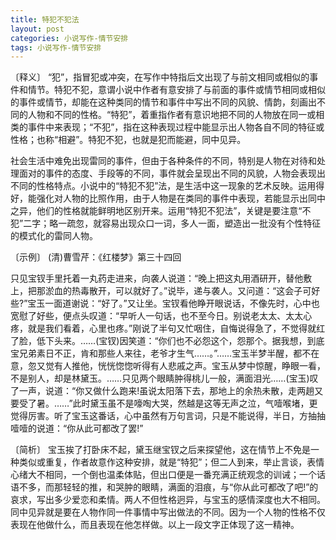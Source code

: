 ```yaml
---
title: 特犯不犯法
layout: post
categories: 小说写作-情节安排
tags: 小说写作-情节安排
---
```


〔释义〕 “犯”，指冒犯或冲突，在写作中特指后文出现了与前文相同或相似的事件和情节。特犯不犯，意谓小说中作者有意安排了与前面的事件或情节相同或相似的事件或情节，却能在这种类同的情节和事件中写出不同的风貌、情韵，刻画出不同的人物和不同的性格。“特犯”，着重指作者有意识地把不同的人物放在同一或相类的事件中来表现；“不犯”，指在这种表现过程中能显示出人物各自不同的特征或性格；也称“相避”。特犯不犯，也就是犯而能避，同中见异。

社会生活中难免出现雷同的事件，但由于各种条件的不同，特别是人物在对待和处理面对的事件的态度、手段等的不同，事件就会呈现出不同的风貌，人物会表现出不同的性格特点。小说中的“特犯不犯”法，是生活中这一现象的艺术反映。运用得好，能强化对人物的比照作用，由于人物是在类同的事件中表现，若能显示出同中之异，他们的性格就能鲜明地区别开来。运用“特犯不犯法”，关键是要注意“不犯”二字；略一疏忽，就容易出现众口一词，多人一面，塑造出一批没有个性特征的模式化的雷同人物。

〔示例〕 (清)曹雪芹：《红楼梦》第三十四回

只见宝钗手里托着一丸药走进来，向袭人说道：“晚上把这丸用酒研开，替他敷上，把那淤血的热毒散开，可以就好了。”说毕，递与袭人。又问道：“这会子可好些?”宝玉一面道谢说：“好了。”又让坐。宝钗看他睁开眼说话，不像先时，心中也宽慰了好些，便点头叹道：“早听人一句话，也不至今日。别说老太太、太太心疼，就是我们看着，心里也疼。”刚说了半句又忙咽住，自悔说得急了，不觉得就红了脸，低下头来。……(宝钗)因笑道：“你们也不必怨这个，怨那个。据我想，到底宝兄弟素日不正，肯和那些人来往，老爷才生气……。”……宝玉半梦半醒，都不在意，忽又觉有人推他，恍恍惚惚听得有人悲戚之声。宝玉从梦中惊醒，睁眼一看，不是别人，却是林黛玉。……只见两个眼睛肿得桃儿一般，满面泪光……(宝玉)叹了一声，说道：“你又做什么跑来!虽说太阳落下去，那地上的余热未散，走两趟又要受了暑。……”此时黛玉虽不是嚎啕大哭，然越是这等无声之泣，气噎喉堵，更觉得厉害。听了宝玉这番话，心中虽然有万句言词，只是不能说得，半日，方抽抽噎噎的说道：“你从此可都改了罢!”

〔简析〕 宝玉挨了打卧床不起，黛玉继宝钗之后来探望他，这在情节上不免是一种类似或重复，作者故意作这种安排，就是“特犯”；但二人到来，举止言谈，表情心绪大不相同，一个倒也温柔体贴，但出口便是一番充满正统观念的训诫；一个话语不多，而那轻轻的推，和哭肿的眼睛，满面的泪痕，与“你从此可都改了吧!”的哀求，写出多少爱恋和柔情。两人不但性格迥异，与宝玉的感情深度也大不相同。同中见异就是要在人物作同一件事情中写出做法的不同。因为一个人物的性格不仅表现在他做什么，而且表现在他怎样做。以上一段文字正体现了这一精神。 